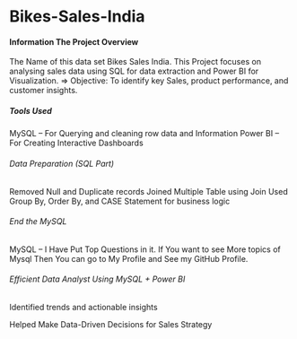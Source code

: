 # Bikes-Sales-India

#### Information The Project Overview
The Name of this data set Bikes Sales India.
This Project focuses on analysing sales data using SQL for data extraction and Power BI for Visualization.
=> Objective: To identify key Sales, product performance, and customer insights. 

##### Tools Used
MySQL – For Querying and cleaning row data and Information
Power BI – For Creating Interactive Dashboards

###### Data Preparation (SQL Part)

Removed Null and Duplicate records
Joined Multiple Table using Join 
Used Group By, Order By, and CASE Statement for business logic 

###### End the MySQL 
MySQL – I Have Put Top Questions in it. If You want to see More topics of Mysql Then You can go to My Profile and See my GitHub Profile.

###### Efficient Data Analyst Using MySQL + Power BI

Identified trends and actionable insights

Helped Make Data-Driven Decisions for Sales Strategy






